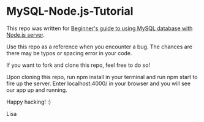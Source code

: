 # MySQL-Node.js-Tutorial

This repo was written for [Beginner's guide to using MySQL database with Node.js server](https://dev.to/lisahjung/beginner-s-guide-to-using-mysql-database-in-a-node-js-app-49li).

Use this repo as a reference when you encounter a bug. The chances are there may be typos or spacing error in your code.

If you want to fork and clone this repo, feel free to do so!

Upon cloning this repo, run npm install in your terminal and run npm start to fire up the server. Enter localhost:4000/ in your browser and you will see our app up and running.

Happy hacking! :)

Lisa